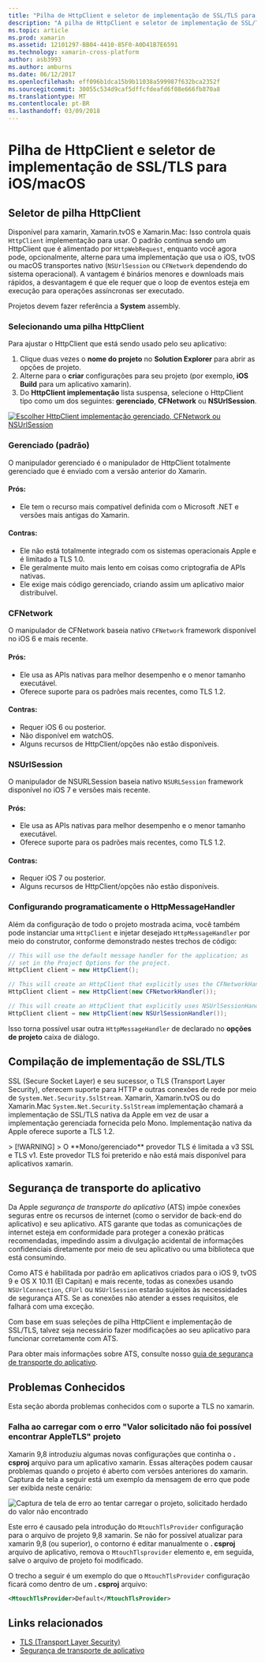 ```yaml
---
title: "Pilha de HttpClient e seletor de implementação de SSL/TLS para iOS/macOS"
description: "A pilha de HttpClient e seletor de implementação de SSL/TLS determina a implementação de HttpClient e SSL/TLS que será usada pelo aplicativo Xamarin iOS, tvOS ou macOS."
ms.topic: article
ms.prod: xamarin
ms.assetid: 12101297-BB04-4410-85F0-A0D41B7E6591
ms.technology: xamarin-cross-platform
author: asb3993
ms.author: amburns
ms.date: 06/12/2017
ms.openlocfilehash: eff096b1dca15b9b11038a599987f632bca2352f
ms.sourcegitcommit: 30055c534d9caf5dffcfdeafd6f08e666fb870a8
ms.translationtype: MT
ms.contentlocale: pt-BR
ms.lasthandoff: 03/09/2018
---
```

# <a name="httpclient-stack-and-ssltls-implementation-selector-for-iosmacos"></a>Pilha de HttpClient e seletor de implementação de SSL/TLS para iOS/macOS

## <a name="httpclient-stack-selector"></a>Seletor de pilha HttpClient

Disponível para xamarin, Xamarin.tvOS e Xamarin.Mac: Isso controla quais `HttpClient` implementação para usar. O padrão continua sendo um HttpClient que é alimentado por `HttpWebRequest`, enquanto você agora pode, opcionalmente, alterne para uma implementação que usa o iOS, tvOS ou macOS transportes nativo (`NSUrlSession` ou `CFNetwork` dependendo do sistema operacional). A vantagem é binários menores e downloads mais rápidos, a desvantagem é que ele requer que o loop de eventos esteja em execução para operações assíncronas ser executado.

Projetos devem fazer referência a **System** assembly.

<a name="Selecting-a-HttpClient-Stack" />

### <a name="selecting-a-httpclient-stack"></a>Selecionando uma pilha HttpClient

Para ajustar o HttpClient que está sendo usado pelo seu aplicativo:

1. Clique duas vezes o **nome do projeto** no **Solution Explorer** para abrir as opções de projeto.
2. Alterne para o **criar** configurações para seu projeto (por exemplo, **iOS Build** para um aplicativo xamarin).
3. Do **HttpClient implementação** lista suspensa, selecione o HttpClient tipo como um dos seguintes: **gerenciado**, **CFNetwork** ou **NSUrlSession**.

[![Escolher HttpClient implementação gerenciado, CFNetwork ou NSUrlSession](http-stack-images/http-xs-sml.png)](http-stack-images/http-xs.png#lightbox)

<a name="Managed" />

### <a name="managed-default"></a>Gerenciado (padrão)

O manipulador gerenciado é o manipulador de HttpClient totalmente gerenciado que é enviado com a versão anterior do Xamarin.

#### <a name="pros"></a>Prós:

 - Ele tem o recurso mais compatível definida com o Microsoft .NET e versões mais antigas do Xamarin.

#### <a name="cons"></a>Contras:

 - Ele não está totalmente integrado com os sistemas operacionais Apple e é limitado a TLS 1.0.
 - Ele geralmente muito mais lento em coisas como criptografia de APIs nativas.
 - Ele exige mais código gerenciado, criando assim um aplicativo maior distribuível.

<a name="CFNetwork" />

### <a name="cfnetwork"></a>CFNetwork

O manipulador de CFNetwork baseia nativo `CFNetwork` framework disponível no iOS 6 e mais recente.

#### <a name="pros"></a>Prós:

 - Ele usa as APIs nativas para melhor desempenho e o menor tamanho executável.
 - Oferece suporte para os padrões mais recentes, como TLS 1.2.

#### <a name="cons"></a>Contras:

 - Requer iOS 6 ou posterior.
 - Não disponível em watchOS.
 - Alguns recursos de HttpClient/opções não estão disponíveis.

<a name="NSUrlSession" />

### <a name="nsurlsession"></a>NSUrlSession

O manipulador de NSURLSession baseia nativo `NSURLSession` framework disponível no iOS 7 e versões mais recente.

#### <a name="pros"></a>Prós:

 - Ele usa as APIs nativas para melhor desempenho e o menor tamanho executável.
 - Oferece suporte para os padrões mais recentes, como TLS 1.2.

#### <a name="cons"></a>Contras:

 - Requer iOS 7 ou posterior.
 - Alguns recursos de HttpClient/opções não estão disponíveis.

### <a name="programmatically-setting-the-httpmessagehandler"></a>Configurando programaticamente o HttpMessageHandler

Além da configuração de todo o projeto mostrada acima, você também pode instanciar uma `HttpClient` e injetar desejado `HttpMessageHandler` por meio do construtor, conforme demonstrado nestes trechos de código:

```csharp
// This will use the default message handler for the application; as
// set in the Project Options for the project.
HttpClient client = new HttpClient();

// This will create an HttpClient that explicitly uses the CFNetworkHandler
HttpClient client = new HttpClient(new CFNetworkHandler());

// This will create an HttpClient that explicitly uses NSUrlSessionHandler
HttpClient client = new HttpClient(new NSUrlSessionHandler());
```

Isso torna possível usar outra `HttpMessageHandler` de declarado no **opções de projeto** caixa de diálogo.

<a name="New-SSL-TLS-implementation-build-option" />
<a name="Selecting-a-SSL-TLS-implementation" />
<a name="Apple-TLS" />

## <a name="ssltls-implementation-build"></a>Compilação de implementação de SSL/TLS

SSL (Secure Socket Layer) e seu sucessor, o TLS (Transport Layer Security), oferecem suporte para HTTP e outras conexões de rede por meio de `System.Net.Security.SslStream`. Xamarin, Xamarin.tvOS ou do Xamarin.Mac `System.Net.Security.SslStream` implementação chamará a implementação de SSL/TLS nativa da Apple em vez de usar a implementação gerenciada fornecida pelo Mono. Implementação nativa da Apple oferece suporte a TLS 1.2.

<a name="Mono" />
> [!WARNING]
> O **Mono/gerenciado** provedor TLS é limitada a v3 SSL e TLS v1. Este provedor TLS foi preterido e não está mais disponível para aplicativos xamarin. 

<a name="App-Transport-Security" />

## <a name="app-transport-security"></a>Segurança de transporte do aplicativo

Da Apple _segurança de transporte do aplicativo_ (ATS) impõe conexões seguras entre os recursos de internet (como o servidor de back-end do aplicativo) e seu aplicativo. ATS garante que todas as comunicações de internet esteja em conformidade para proteger a conexão práticas recomendadas, impedindo assim a divulgação acidental de informações confidenciais diretamente por meio de seu aplicativo ou uma biblioteca que está consumindo.

Como ATS é habilitada por padrão em aplicativos criados para o iOS 9, tvOS 9 e OS X 10.11 (El Capitan) e mais recente, todas as conexões usando `NSUrlConnection`, `CFUrl` ou `NSUrlSession` estarão sujeitos às necessidades de segurança ATS. Se as conexões não atender a esses requisitos, ele falhará com uma exceção.

Com base em suas seleções de pilha HttpClient e implementação de SSL/TLS, talvez seja necessário fazer modificações ao seu aplicativo para funcionar corretamente com ATS.

Para obter mais informações sobre ATS, consulte nosso [guia de segurança de transporte do aplicativo](~/ios/app-fundamentals/ats.md).

## <a name="known-issues"></a>Problemas Conhecidos

Esta seção aborda problemas conhecidos com o suporte a TLS no xamarin.

### <a name="project-failed-to-load-with-error-requested-value-appletls-wasnt-found"></a>Falha ao carregar com o erro "Valor solicitado não foi possível encontrar AppleTLS" projeto

Xamarin 9,8 introduziu algumas novas configurações que continha o **. csproj** arquivo para um aplicativo xamarin. Essas alterações podem causar problemas quando o projeto é aberto com versões anteriores do xamarin. Captura de tela a seguir está um exemplo da mensagem de erro que pode ser exibida neste cenário:

![Captura de tela de erro ao tentar carregar o projeto, solicitado herdado do valor não encontrado](http-stack-images/tlserror-xs.png)

Este erro é causado pela introdução do `MtouchTlsProvider` configuração para o arquivo de projeto 9,8 xamarin. Se não for possível atualizar para xamarin 9,8 (ou superior), o contorno é editar manualmente o **. csproj** arquivo de aplicativo, remova o `MtouchTlsprovider` elemento e, em seguida, salve o arquivo de projeto foi modificado.

O trecho a seguir é um exemplo do que o `MtouchTlsProvider` configuração ficará como dentro de um **. csproj** arquivo:

```xml
<MtouchTlsProvider>Default</MtouchTlsProvider>
```

## <a name="related-links"></a>Links relacionados

- [TLS (Transport Layer Security)](~/cross-platform/app-fundamentals/transport-layer-security.md)
- [Segurança de transporte de aplicativo](~/ios/app-fundamentals/ats.md)
